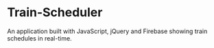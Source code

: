 # Train-Scheduler
An application built with JavaScript, jQuery and Firebase showing train schedules in real-time.
